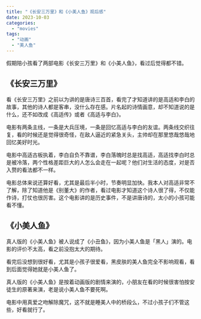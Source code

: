 ```yaml
---
title: "《长安三万里》和《小美人鱼》观后感"
date: 2023-10-03
categories: 
  - "movies"
tags: 
  - "动画"
  - "美人鱼"
---
```


假期陪小孩看了两部电影《长安三万里》和《小美人鱼》，看过后觉得都不错。

## 《长安三万里》

看《长安三万里》之前以为讲的是唐诗三百首，看完了才知道讲的是高适和李白的故事，其他的诗人都是客串，没什么存在感。片名起的诗情画意，却不知道说的是什么，还不如改成《高适传》或者《高适与李白》。

电影有两条主线，一条是大兵压境，一条是回忆高适与李白的友谊。两条线交织往复，看的时候还是觉得很奇怪，在敌人逼近的紧急关头，主帅却在那里悠哉悠哉地回忆美好时光。

电影中高适古板执着，李白自负不靠谱，李白落魄时总是找高适，高适找李白时总是被冷落，两个性格差距巨大的人怎么会走在一起呢？他们对生活的态度，对是否入赘的看法都不一样。

电影总体来说还算好看，尤其是最后半小时，节奏明显加快。我本人对高适非常不了解，除了知道他是《别董大》的作者，看过电影才知道这个诗人很了得，不仅能作诗，打仗也很厉害。这个电影讲的是历史事件，不是讲唐诗的，太小的小孩可能看不懂。

## 《小美人鱼》

真人版的《小美人鱼》被人说成了《小丑鱼》，因为小美人鱼是「黑人」演的。电影的评价不太高，看之前没抱太大的期待。

看完后没想到很好看，尤其是小孩子很爱看，黑皮肤的美人鱼完全不影响观看，看到后面觉得她就是小美人鱼了。

真人版的《小美人鱼》是按着动画版的剧情来演的，小朋友在看的时候很害怕按安徒生的原著来演，老是说小美人鱼不要死啊。

电影中用真爱之吻解除魔咒，这不就是睡美人中的桥段么，不过小孩子们不管这些，好看就行了。
